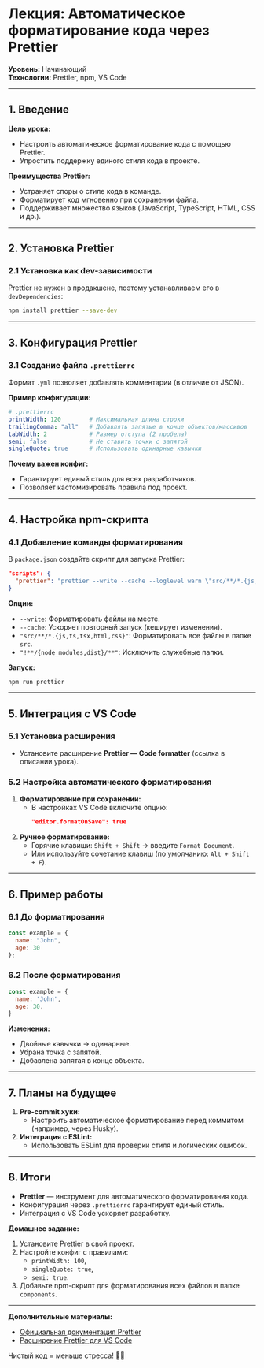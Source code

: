 # Лекция: Автоматическое форматирование кода через Prettier  
**Уровень:** Начинающий  
**Технологии:** Prettier, npm, VS Code  

---

## 1. Введение  
**Цель урока:**  
- Настроить автоматическое форматирование кода с помощью Prettier.  
- Упростить поддержку единого стиля кода в проекте.  

**Преимущества Prettier:**  
- Устраняет споры о стиле кода в команде.  
- Форматирует код мгновенно при сохранении файла.  
- Поддерживает множество языков (JavaScript, TypeScript, HTML, CSS и др.).  

---

## 2. Установка Prettier  
### 2.1 Установка как dev-зависимости  
Prettier не нужен в продакшене, поэтому устанавливаем его в `devDependencies`:  
```bash  
npm install prettier --save-dev  
```  

---

## 3. Конфигурация Prettier  
### 3.1 Создание файла `.prettierrc`  
Формат `.yml` позволяет добавлять комментарии (в отличие от JSON).  

**Пример конфигурации:**  
```yml  
# .prettierrc  
printWidth: 120        # Максимальная длина строки  
trailingComma: "all"   # Добавлять запятые в конце объектов/массивов  
tabWidth: 2            # Размер отступа (2 пробела)  
semi: false            # Не ставить точки с запятой  
singleQuote: true      # Использовать одинарные кавычки  
```  

**Почему важен конфиг:**  
- Гарантирует единый стиль для всех разработчиков.  
- Позволяет кастомизировать правила под проект.  

---

## 4. Настройка npm-скрипта  
### 4.1 Добавление команды форматирования  
В `package.json` создайте скрипт для запуска Prettier:  
```json  
"scripts": {  
  "prettier": "prettier --write --cache --loglevel warn \"src/**/*.{js,ts,tsx,html,css}\" \"!**/{node_modules,dist}/**\""  
}  
```  

**Опции:**  
- `--write`: Форматировать файлы на месте.  
- `--cache`: Ускоряет повторный запуск (кеширует изменения).  
- `"src/**/*.{js,ts,tsx,html,css}"`: Форматировать все файлы в папке `src`.  
- `"!**/{node_modules,dist}/**"`: Исключить служебные папки.  

**Запуск:**  
```bash  
npm run prettier  
```  

---

## 5. Интеграция с VS Code  
### 5.1 Установка расширения  
- Установите расширение **Prettier — Code formatter** (ссылка в описании урока).  

### 5.2 Настройка автоматического форматирования  
1. **Форматирование при сохранении:**  
   - В настройках VS Code включите опцию:  
     ```json  
     "editor.formatOnSave": true  
     ```  
2. **Ручное форматирование:**  
   - Горячие клавиши: `Shift + Shift` → введите `Format Document`.  
   - Или используйте сочетание клавиш (по умолчанию: `Alt + Shift + F`).  

---

## 6. Пример работы  
### 6.1 До форматирования  
```javascript  
const example = {  
  name: "John",  
  age: 30  
};  
```  

### 6.2 После форматирования  
```javascript  
const example = {  
  name: 'John',  
  age: 30,  
}  
```  

**Изменения:**  
- Двойные кавычки → одинарные.  
- Убрана точка с запятой.  
- Добавлена запятая в конце объекта.  

---

## 7. Планы на будущее  
1. **Pre-commit хуки:**  
   - Настроить автоматическое форматирование перед коммитом (например, через Husky).  
2. **Интеграция с ESLint:**  
   - Использовать ESLint для проверки стиля и логических ошибок.  

---

## 8. Итоги  
- **Prettier** — инструмент для автоматического форматирования кода.  
- Конфигурация через `.prettierrc` гарантирует единый стиль.  
- Интеграция с VS Code ускоряет разработку.  

**Домашнее задание:**  
1. Установите Prettier в свой проект.  
2. Настройте конфиг с правилами:  
   - `printWidth: 100`,  
   - `singleQuote: true`,  
   - `semi: true`.  
3. Добавьте npm-скрипт для форматирования всех файлов в папке `components`.  

---

**Дополнительные материалы:**  
- [Официальная документация Prettier](https://prettier.io/)  
- [Расширение Prettier для VS Code](https://marketplace.visualstudio.com/items?itemName=esbenp.prettier-vscode)  

Чистый код = меньше стресса! 🧹🚀